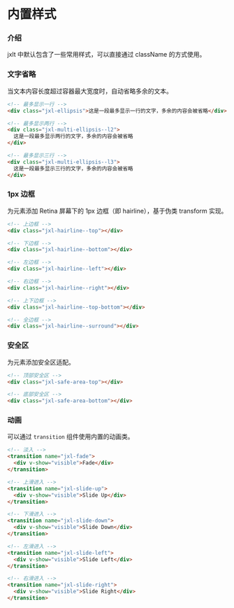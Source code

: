 # 内置样式

### 介绍

jxlt 中默认包含了一些常用样式，可以直接通过 className 的方式使用。

### 文字省略

当文本内容长度超过容器最大宽度时，自动省略多余的文本。

```html
<!-- 最多显示一行 -->
<div class="jxl-ellipsis">这是一段最多显示一行的文字，多余的内容会被省略</div>

<!-- 最多显示两行 -->
<div class="jxl-multi-ellipsis--l2">
  这是一段最多显示两行的文字，多余的内容会被省略
</div>

<!-- 最多显示三行 -->
<div class="jxl-multi-ellipsis--l3">
  这是一段最多显示三行的文字，多余的内容会被省略
</div>
```

### 1px 边框

为元素添加 Retina 屏幕下的 1px 边框（即 hairline），基于伪类 transform 实现。

```html
<!-- 上边框 -->
<div class="jxl-hairline--top"></div>

<!-- 下边框 -->
<div class="jxl-hairline--bottom"></div>

<!-- 左边框 -->
<div class="jxl-hairline--left"></div>

<!-- 右边框 -->
<div class="jxl-hairline--right"></div>

<!-- 上下边框 -->
<div class="jxl-hairline--top-bottom"></div>

<!-- 全边框 -->
<div class="jxl-hairline--surround"></div>
```

### 安全区

为元素添加安全区适配。

```html
<!-- 顶部安全区 -->
<div class="jxl-safe-area-top"></div>

<!-- 底部安全区 -->
<div class="jxl-safe-area-bottom"></div>
```

### 动画

可以通过 `transition` 组件使用内置的动画类。

```html
<!-- 淡入 -->
<transition name="jxl-fade">
  <div v-show="visible">Fade</div>
</transition>

<!-- 上滑进入 -->
<transition name="jxl-slide-up">
  <div v-show="visible">Slide Up</div>
</transition>

<!-- 下滑进入 -->
<transition name="jxl-slide-down">
  <div v-show="visible">Slide Down</div>
</transition>

<!-- 左滑进入 -->
<transition name="jxl-slide-left">
  <div v-show="visible">Slide Left</div>
</transition>

<!-- 右滑进入 -->
<transition name="jxl-slide-right">
  <div v-show="visible">Slide Right</div>
</transition>
```

